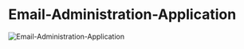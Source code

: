 # Email-Administration-Application

![Email-Administration-Application](https://socialify.git.ci/KrishGaur1354/Email-Administration-Application/image?font=Source%20Code%20Pro&language=1&name=1&owner=1&pattern=Charlie%20Brown&theme=Dark)

